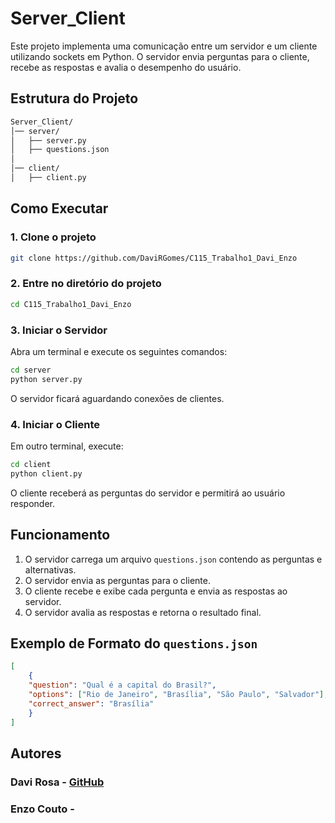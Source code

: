
# Server\_Client

Este projeto implementa uma comunicação entre um servidor e um cliente utilizando sockets em Python. O servidor envia perguntas para o cliente, recebe as respostas e avalia o desempenho do usuário.

## Estrutura do Projeto

```bash
Server_Client/
│── server/
│   ├── server.py
│   ├── questions.json
│
│── client/
│   ├── client.py
```

## Como Executar

### 1. Clone o projeto

```bash
git clone https://github.com/DaviRGomes/C115_Trabalho1_Davi_Enzo
```

### 2. Entre no diretório do projeto

```bash
cd C115_Trabalho1_Davi_Enzo
```

### 3. Iniciar o Servidor

Abra um terminal e execute os seguintes comandos:

```bash
cd server
python server.py
```

O servidor ficará aguardando conexões de clientes.

### 4. Iniciar o Cliente

Em outro terminal, execute:

```bash
cd client
python client.py
```

O cliente receberá as perguntas do servidor e permitirá ao usuário responder.

## Funcionamento

1. O servidor carrega um arquivo `questions.json` contendo as perguntas e alternativas.
2. O servidor envia as perguntas para o cliente.
3. O cliente recebe e exibe cada pergunta e envia as respostas ao servidor.
4. O servidor avalia as respostas e retorna o resultado final.

## Exemplo de Formato do `questions.json`

```json
[
    {
    "question": "Qual é a capital do Brasil?",
    "options": ["Rio de Janeiro", "Brasília", "São Paulo", "Salvador"],
    "correct_answer": "Brasília"
    }
]
```

## Autores

### Davi Rosa - [GitHub](https://github.com/DaviRGomes)  

### Enzo Couto -


